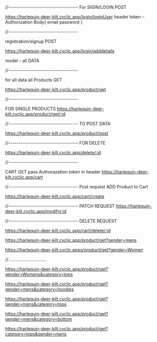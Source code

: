//-----------------------------------
For SIGIN/LOGIN
POST

https://harlequin-deer-kilt.cyclic.app/login/loginUser
header token – Authorization
Body{
email
password
}

//-----------------------------------


registration/signup 
POST

https://harlequin-deer-kilt.cyclic.app/login/adddetails

model – all DATA

 //-----------------------------------

for all data
all Products
GET

https://harlequin-deer-kilt.cyclic.app/product/get




//-----------------------------------


FOR SINGLE PRODUCTS
https://harlequin-deer-kilt.cyclic.app/product/get/:id

//-----------------------------------
TO POST DATA

https://harlequin-deer-kilt.cyclic.app/product/post


//-----------------------------------
FOR DELETE 

https://harlequin-deer-kilt.cyclic.app/delete/:id


//-----------------------------------

CART
GET pass Authorazation token in header
https://harlequin-deer-kilt.cyclic.app/cart




//-----------------------------------
Post request ADD Product to Cart

https://harlequin-deer-kilt.cyclic.app/cart/create 


//-----------------------------------
PATCH REQUEST
https://harlequin-deer-kilt.cyclic.app/modify/:id 



//-----------------------------------
DELETE REQUEST




https://harlequin-deer-kilt.cyclic.app/cart/delete/:id 

 https://harlequin-deer-kilt.cyclic.app/product/get?gender=mens

 https://harlequin-deer-kilt.cyclic.apps/product/get?gender=Women



 //...............................

 https://harlequin-deer-kilt.cyclic.app/product/get?gender=Womens&category=tops

 https://harlequin-deer-kilt.cyclic.app/product/get?gender=mens&category=hoodies

 https://harlequin-deer-kilt.cyclic.app/product/get?gender=mens&category=tops

 https://harlequin-deer-kilt.cyclic.app/product/get?gender=mens&category=bottom

https://harlequin-deer-kilt.cyclic.app/product/get?category=tops&gender=mens